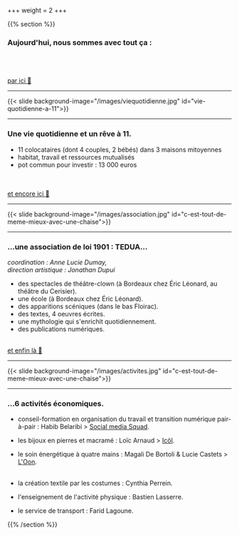 +++
weight = 2
+++

{{% section %}}



### Aujourd'hui, nous sommes avec tout ça :

<br><br><br>
<a href="#" class="navigate-down">par ici 🔽</a>

---

{{< slide background-image="/images/viequotidienne.jpg" id="vie-quotidienne-a-11">}}

---

### Une vie quotidienne et un rêve à 11.

- 11 colocataires (dont 4 couples, 2 bébés) dans 3 maisons mitoyennes
- habitat, travail et ressources mutualisés
- pot commun pour investir : 13 000 euros

<br><br>
<a href="#" class="navigate-down">et encore ici 🔽</a>

---

{{< slide background-image="/images/association.jpg" id="c-est-tout-de-meme-mieux-avec-une-chaise">}}


---

### ...une association de loi 1901 : TEDUA...
*coordination : Anne Lucie Dumay,*   
*direction artistique : Jonathan Dupui*  

- des spectacles de théâtre-clown (à Bordeaux chez Éric Léonard, au théâtre du Cerisier).
- une école (à Bordeaux chez Éric Léonard).
- des apparitions scéniques (dans le bas Floirac).
- des textes, 4 oeuvres écrites.
- une mythologie qui s'enrichit quotidiennement.
- des publications numériques.
<br><br>

<a href="#" class="navigate-down">et enfin là 🔽</a>

---

{{< slide background-image="/images/activites.jpg" id="c-est-tout-de-meme-mieux-avec-une-chaise">}}

---

### ...6 activités économiques.

- conseil-formation en organisation du travail et transition numérique pair-à-pair : Habib Belaribi > [Social media Squad](https://www.socialmediasquad.cc/).
- les bijoux en pierres et macramé : Loïc Arnaud > [Icöl](https://icol-crea.net/#/).
- le soin énergétique à quatre mains : Magali De Bortoli & Lucie Castets > [L'Oon](https://www.soin-4-mains.eu).
<br><br>

- la création textile par les costumes : Cynthia Perrein.
- l'enseignement de l'activité physique : Bastien Lasserre.
- le service de transport : Farid Lagoune.


{{% /section %}}
